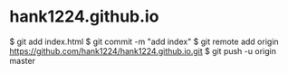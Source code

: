 # hank1224.github.io
$ git add index.html
$ git commit -m "add index"
$ git remote add origin https://github.com/hank1224/hank1224.github.io.git
$ git push -u origin master
